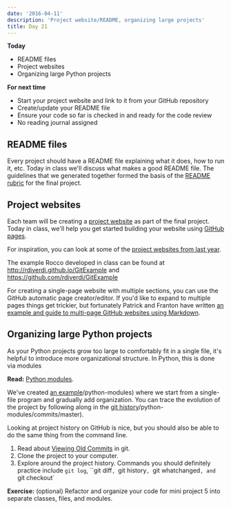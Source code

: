```yaml
---
date: '2016-04-11'
description: 'Project website/README, organizing large projects'
title: Day 21
---
```


**Today**

* README files
* Project websites
* Organizing large Python projects

**For next time**

* Start your project website and link to it from your GitHub repository
* Create/update your README file
* Ensure your code so far is checked in and ready for the code review
* No reading journal assigned


## README files

Every project should have a README file explaining what it does, how to run
it, etc. Today in class we'll discuss what makes a good README file. The
guidelines that we generated together formed the basis of the [README
rubric](/assignments/final-project/readme-rubric) for the
final project.


## Project websites

Each team will be creating a [project website](/assets/assignments/final-project#TOC-Project-Website-due-5-5-) as part of the final
project. Today in class, we'll help you get started building your website
using [GitHub pages](https://pages.github.com/).

For inspiration, you can look at some of the [project websites from last
year](/assignments/final-project/2015-project-websites).

The example Rocco developed in class can be found at
<http://rdiverdi.github.io/GitExample> and
<https://github.com/rdiverdi/GitExample>

For creating a single-page website with multiple sections, you can use the
GitHub automatic page creator/editor. If you'd like to expand to multiple
pages things get trickier, but fortunately Patrick and Franton have written
[an example and guide to multi-page GitHub websites using
Markdown](http://phuston.github.io/patrickandfrantonarethebestninjas/howto).


## Organizing large Python projects

As your Python projects grow too large to comfortably fit in a single file,
it's helpful to introduce more organizational structure. In Python, this is
done via modules

**Read:**  [Python modules](https://docs.python.org/2/tutorial/modules.html).

We've created [an example](https://github.com//{{site.course.github_owner}})/python-modules) where
we start from a single-file program and gradually add organization. You can
trace the evolution of the project by following along in the [git
history](https://github.com//{{site.course.github_owner}})/python-modules/commits/master).

Looking at project history on GitHub is nice, but you should also be able to
do the same thing from the command line.

1. Read about [Viewing Old Commits](https://www.atlassian.com/git/tutorials/viewing-old-commits/) in git.
2. Clone the project to your computer.
3. Explore around the project history.  Commands you should definitely practice include `git log`, ``git diff`, `git history`, `git whatchanged`, and `git checkout`

**Exercise:**  (optional) Refactor and organize your code for mini project 5 into separate classes, files, and modules.

